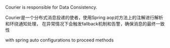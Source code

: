 Courier is responsible for Data Consistency.

Courier是一个分布式消息投递的使者，使用Spring aop对方法上的注解进行解析和环绕通知处理，
在异常情况下会触发fallback机制和告警，确保消息的最终一致性

with spring auto configurations to proceed methods